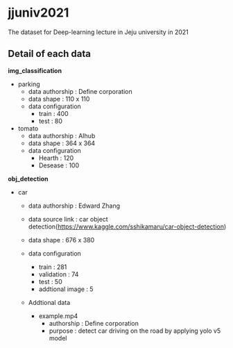 # jjuniv2021
The dataset for Deep-learning lecture in Jeju university in 2021

## Detail of each data
<b>img_classification</b>
- parking
  + data authorship : Define corporation
  + data shape : 110 x 110
  + data configuration
    * train : 400
    * test : 80
- tomato
  + data authorship : AIhub
  + data shape : 364 x 364
  + data configuration
    * Hearth : 120 
    * Desease : 100

<b>obj_detection</b>
- car
  + data authorship : Edward Zhang
  + data source link : car object detection(https://www.kaggle.com/sshikamaru/car-object-detection)
  + data shape : 676 x 380
  + data configuration
    * train : 281
    * validation : 74
    * test : 50
    * addtional image : 5

  + Addtional data</b>
     * example.mp4
        - authorship : Define corporation
        - purpose : detect car driving on the road by applying yolo v5 model 
